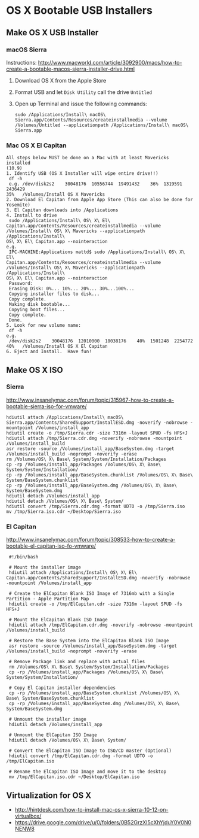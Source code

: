 # OS X Bootable USB Installers
## Make OS X USB Installer

### macOS Sierra

Instructions: <http://www.macworld.com/article/3092900/macs/how-to-create-a-bootable-macos-sierra-installer-drive.html>

1. Download OS X from the Apple Store
1. Format USB and let `Disk Utility` call the drive `Untitled`
1. Open up Terminal and issue the following commands:

	```
	sudo /Applications/Install\ macOS\ Sierra.app/Contents/Resources/createinstallmedia --volume /Volumes/Untitled --applicationpath /Applications/Install\ macOS\ Sierra.app
	```

### Mac OS X El Capitan
```
All steps below MUST be done on a Mac with at least Mavericks installed(10.9)1. Identify USB (OS X Installer will wipe entire drive!!) df -h e.g. /dev/disk2s2    30048176  10556744  19491432    36%  1319591  243642935%   /Volumes/Install OS X Mavericks2. Download El Capitan from Apple App Store (This can also be done forYosemite)3. El Capitan downloads into /Applications4. Install to drive sudo /Applications/Install\ OS\ X\ El\Capitan.app/Contents/Resources/createinstallmedia --volume/Volumes/Install\ OS\ X\ Mavericks --applicationpath /Applications/Install\OS\ X\ El\ Capitan.app --nointeractione.g. IPC-MACHINE:Applications mattd$ sudo /Applications/Install\ OS\ X\ El\Capitan.app/Contents/Resources/createinstallmedia --volume/Volumes/Install\ OS\ X\ Mavericks --applicationpath /Applications/Install\OS\ X\ El\ Capitan.app --nointeraction Password: Erasing Disk: 0%... 10%... 20%... 30%...100%... Copying installer files to disk... Copy complete. Making disk bootable... Copying boot files... Copy complete. Done.5. Look for new volume name: df -he.g. /dev/disk2s2    30048176  12010000  18038176    40%  1501248  225477240%   /Volumes/Install OS X El Capitan6. Eject and Install.  Have fun!
```

## Make OS X ISO

### Sierra
<http://www.insanelymac.com/forum/topic/315967-how-to-create-a-bootable-sierra-iso-for-vmware/>

```
hdiutil attach /Applications/Install\ macOS\ Sierra.app/Contents/SharedSupport/InstallESD.dmg -noverify -nobrowse -mountpoint /Volumes/install_app
hdiutil create -o /tmp/Sierra.cdr -size 7316m -layout SPUD -fs HFS+J
hdiutil attach /tmp/Sierra.cdr.dmg -noverify -nobrowse -mountpoint /Volumes/install_build
asr restore -source /Volumes/install_app/BaseSystem.dmg -target /Volumes/install_build -noprompt -noverify -erase
rm /Volumes/OS\ X\ Base\ System/System/Installation/Packages
cp -rp /Volumes/install_app/Packages /Volumes/OS\ X\ Base\ System/System/Installation/
cp -rp /Volumes/install_app/BaseSystem.chunklist /Volumes/OS\ X\ Base\ System/BaseSystem.chunklist
cp -rp /Volumes/install_app/BaseSystem.dmg /Volumes/OS\ X\ Base\ System/BaseSystem.dmg
hdiutil detach /Volumes/install_app
hdiutil detach /Volumes/OS\ X\ Base\ System/
hdiutil convert /tmp/Sierra.cdr.dmg -format UDTO -o /tmp/Sierra.iso
mv /tmp/Sierra.iso.cdr ~/Desktop/Sierra.iso
```

### El Capitan
<http://www.insanelymac.com/forum/topic/308533-how-to-create-a-bootable-el-capitan-iso-fo-vmware/>

```
 #!/bin/bash
 
 # Mount the installer image
 hdiutil attach /Applications/Install\ OS\ X\ El\ Capitan.app/Contents/SharedSupport/InstallESD.dmg -noverify -nobrowse -mountpoint /Volumes/install_app
 
 # Create the ElCapitan Blank ISO Image of 7316mb with a Single Partition - Apple Partition Map
 hdiutil create -o /tmp/ElCapitan.cdr -size 7316m -layout SPUD -fs HFS+J
 
 # Mount the ElCapitan Blank ISO Image
 hdiutil attach /tmp/ElCapitan.cdr.dmg -noverify -nobrowse -mountpoint /Volumes/install_build
 
 # Restore the Base System into the ElCapitan Blank ISO Image
 asr restore -source /Volumes/install_app/BaseSystem.dmg -target /Volumes/install_build -noprompt -noverify -erase
 
 # Remove Package link and replace with actual files
 rm /Volumes/OS\ X\ Base\ System/System/Installation/Packages
 cp -rp /Volumes/install_app/Packages /Volumes/OS\ X\ Base\ System/System/Installation/
 
 # Copy El Capitan installer dependencies
 cp -rp /Volumes/install_app/BaseSystem.chunklist /Volumes/OS\ X\ Base\ System/BaseSystem.chunklist
 cp -rp /Volumes/install_app/BaseSystem.dmg /Volumes/OS\ X\ Base\ System/BaseSystem.dmg
 
 # Unmount the installer image
 hdiutil detach /Volumes/install_app
 
 # Unmount the ElCapitan ISO Image
 hdiutil detach /Volumes/OS\ X\ Base\ System/
 
 # Convert the ElCapitan ISO Image to ISO/CD master (Optional)
 hdiutil convert /tmp/ElCapitan.cdr.dmg -format UDTO -o /tmp/ElCapitan.iso
 
 # Rename the ElCapitan ISO Image and move it to the desktop
 mv /tmp/ElCapitan.iso.cdr ~/Desktop/ElCapitan.iso
 ```
 
 ## Virtualization for OS X
 
*  <http://hintdesk.com/how-to-install-mac-os-x-sierra-10-12-on-virtualbox/>
*  <https://drive.google.com/drive/u/0/folders/0B52GrzXI5cXhYjduY0V0N0NENW8>